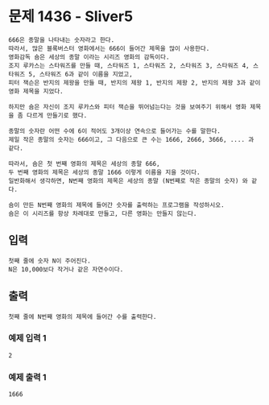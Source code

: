 # 문제 1436 - Sliver5
    666은 종말을 나타내는 숫자라고 한다. 
    따라서, 많은 블록버스터 영화에서는 666이 들어간 제목을 많이 사용한다. 
    영화감독 숌은 세상의 종말 이라는 시리즈 영화의 감독이다. 
    조지 루카스는 스타워즈를 만들 때, 스타워즈 1, 스타워즈 2, 스타워즈 3, 스타워즈 4, 스타워즈 5, 스타워즈 6과 같이 이름을 지었고, 
    피터 잭슨은 반지의 제왕을 만들 때, 반지의 제왕 1, 반지의 제왕 2, 반지의 제왕 3과 같이 영화 제목을 지었다.

    하지만 숌은 자신이 조지 루카스와 피터 잭슨을 뛰어넘는다는 것을 보여주기 위해서 영화 제목을 좀 다르게 만들기로 했다.

    종말의 숫자란 어떤 수에 6이 적어도 3개이상 연속으로 들어가는 수를 말한다. 
    제일 작은 종말의 숫자는 666이고, 그 다음으로 큰 수는 1666, 2666, 3666, .... 과 같다.

    따라서, 숌은 첫 번째 영화의 제목은 세상의 종말 666, 
    두 번째 영화의 제목은 세상의 종말 1666 이렇게 이름을 지을 것이다. 
    일반화해서 생각하면, N번째 영화의 제목은 세상의 종말 (N번째로 작은 종말의 숫자) 와 같다.

    숌이 만든 N번째 영화의 제목에 들어간 숫자를 출력하는 프로그램을 작성하시오. 
    숌은 이 시리즈를 항상 차례대로 만들고, 다른 영화는 만들지 않는다.

## 입력
    첫째 줄에 숫자 N이 주어진다. 
    N은 10,000보다 작거나 같은 자연수이다.

## 출력
    첫째 줄에 N번째 영화의 제목에 들어간 수를 출력한다.

### 예제 입력 1
    2
### 예제 출력 1
    1666